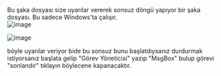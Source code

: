 Bu şaka dosyası size uyarılar vererek sonsuz döngü yapıyor bir şaka dosyası. Bu sadece Windows'ta çalışır.  
![image](https://github.com/user-attachments/assets/7dbefd8f-1d7d-425e-807f-1391cfb5e5f6) 

![image](https://github.com/user-attachments/assets/462f8ac4-eaba-4e7b-93f3-462a5baa90a1)

böyle uyarılar veriyor bide bu sonsuz bunu başlatdıysanız durdurmak istiyorsanız başlata gelip "Görev Yöneticisi" yazıp "MsgBox" bulup görevi "sonlandır" tıklayın böylecene kapanacaktır.
